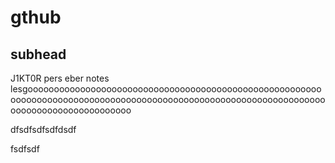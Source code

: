 # gthub
## subhead
J1KT0R
pers eber notes lesgooooooooooooooooooooooooooooooooooooooooooooooooooooooooooooooooooooooooooooooooooooooooooooooooooooooooooooooooooooooooooooooooooooooooooo

dfsdfsdfsdfdsdf

fsdfsdf